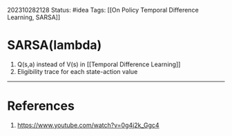 202310282128
Status: #idea
Tags: [[On Policy Temporal Difference Learning, SARSA]]

# SARSA(lambda)

1. Q(s,a) instead of V(s) in [[Temporal Difference Learning]]
2. Eligibility trace for each state-action value
---
# References

1. https://www.youtube.com/watch?v=0g4j2k_Ggc4